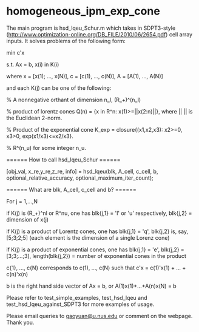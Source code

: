 # homogeneous_ipm_exp_cone


The main program is hsd_lqeu_Schur.m which takes in SDPT3-style (http://www.optimization-online.org/DB_FILE/2010/06/2654.pdf) cell array inputs. It solves problems of the following form:

min c'x

s.t. Ax = b, x(i) in K(i)

where x = [x(1); ..., x(N)], c = [c(1), ..., c(N)], A = [A(1), ..., A(N)]

and each K(j) can be one of the following:

  % A nonnegative orthant of dimension n_l, (R_+)^(n_l)

  % product of lorentz cones Q(n) = {x in R^n: x(1)>=||x(2:n)||}, where || || is the Euclidean 2-norm.

  % Product of the exponential cone K_exp = closure{(x1,x2,x3): x2>=0, x3>0, exp(x1/x3)<=x2/x3}.

  % R^(n_u) for some integer n_u.

====== How to call hsd_lqeu_Schur ======

[obj_val, x_re,y_re,z_re, info] = hsd_lqeu(blk, A_cell, c_cell, b, optional_relative_accuracy, optional_maximum_iter_count);

====== What are blk, A_cell, c_cell and b? ======

For j = 1,...,N

if K(j) is (R_+)^nl or R^nu, one has blk{j,1} = 'l' or 'u' respectively, blk{j,2} = dimension of x(j)

if K(j) is a product of Lorentz cones, one has blk{j,1} = 'q', blk{j,2} is, say, [5;3;2;5] (each element is the dimension of 
a single Lorenz cone)

if K(j) is a product of exponential cones, one has blk{j,1} = 'e', blk{j,2} = [3;3;...;3], length(blk{j,2}) = number of exponential cones in the product

c{1}, ..., c{N} corresponds to c(1), ..., c(N) such that c'x = c(1)'x(1) + ... + c(n)'x(n)

b is the right hand side vector of Ax = b, or A(1)x(1)+...+A(n)x(N) = b

Please refer to test_simple_examples, test_hsd_lqeu and test_hsd_lqeu_against_SDPT3 for more examples of usage.

Please email queries to gaoyuan@u.nus.edu or comment on the webpage. Thank you.

